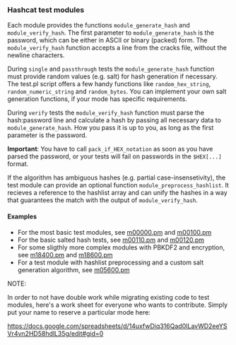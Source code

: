 ### Hashcat test modules ###

Each module provides the functions `module_generate_hash` and `module_verify_hash`. The first parameter to `module_generate_hash` is the password, which can be either in ASCII or binary (packed) form. The `module_verify_hash` function accepts a line from the cracks file, without the newline characters.

During `single` and `passthrough` tests the `module_generate_hash` function must provide random values (e.g. salt) for hash generation if necessary. The test.pl script offers a few handy functions like `random_hex_string`, `random_numeric_string` and `random_bytes`. You can implement your own salt generation functions, if your mode has specific requirements.

During `verify` tests the `module_verify_hash` function must parse the hash:password line and calculate a hash by passing all necessary data to `module_generate_hash`. How you pass it is up to you, as long as the first parameter is the password.

**Important**: You have to call `pack_if_HEX_notation` as soon as you have parsed the password, or your tests will fail on passwords in the `$HEX[...]` format.

If the algorithm has ambiguous hashes (e.g. partial case-insensetivity), the test module can provide an optional function `module_preprocess_hashlist`. It recieves a reference to the hashlist array and can unify the hashes in a way that guarantees the match with the output of `module_verify_hash`.

#### Examples ####

* For the most basic test modules, see [m00000.pm](m00000.pm) and [m00100.pm](m00100.pm)
* For the basic salted hash tests, see [m00110.pm](m00110.pm) and [m00120.pm](m00120.pm)
* For some sligthly more complex modules with PBKDF2 and encryption, see [m18400.pm](m18400.pm) and [m18600.pm](m18600.pm)
* For a test module with hashlist preprocessing and a custom salt generation algorithm, see [m05600.pm](m05600.pm)

NOTE:

In order to not have double work while migrating existing code to test modules, here's a work sheet for everyone who wants to contribute. Simply put your name to reserve a particular mode here:

https://docs.google.com/spreadsheets/d/14uxfwDiq316Qad0ILavWD2eeYSVr4vn2HD58hdlL35g/edit#gid=0


